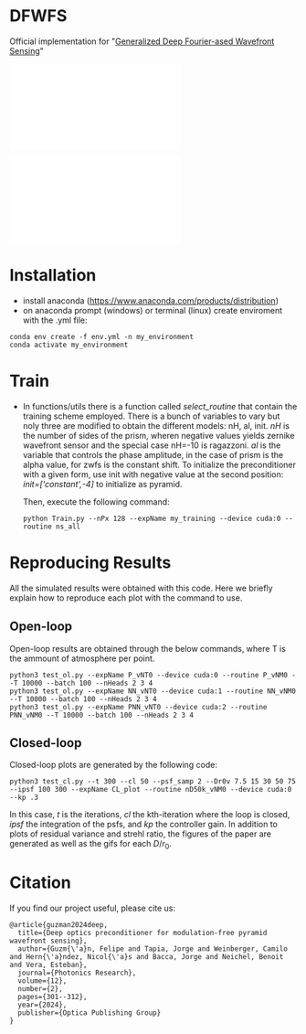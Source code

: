 # DFWFS
Official implementation for "[Generalized Deep Fourier-ased Wavefront Sensing](https://preprints.opticaopen.org/articles/preprint/Deep_Optics_Preconditioner_for_Modulation-free_Pyramid_Wavefront_Sensing/23812041)"

![](figures/Scheme_a.pdf)

![](figures/Scheme_b.pdf)


# Installation
- install anaconda (https://www.anaconda.com/products/distribution)
- on anaconda prompt (windows) or terminal (linux) create enviroment with the .yml file:

```
conda env create -f env.yml -n my_environment
conda activate my_environment
```

# Train
- In functions/utils there is a function called *select_routine* that contain the training scheme employed. There is a bunch of variables to vary but noly three are modified 
  to obtain the different models: nH, al, init. *nH* is the number of sides of the prism, wheren negative values yields zernike wavefront sensor and the special case nH=-10 
  is ragazzoni. *al* is the variable that controls the phase amplitude, in the case of prism is the alpha value, for zwfs is the constant shift. To initialize the preconditioner
  with a given form, use init with negative value at the second position: *init=['constant',-4]* to initialize as pyramid.

  Then, execute the following command:

  ```
  python Train.py --nPx 128 --expName my_training --device cuda:0 --routine ns_all

  ```

# Reproducing Results
All the simulated results were obtained with this code. Here we briefly explain how to reproduce each plot with the command to use.

## Open-loop
Open-loop results are obtained through the below commands, where T is the ammount of atmosphere per point.

```
python3 test_ol.py --expName P_vNT0 --device cuda:0 --routine P_vNM0 --T 10000 --batch 100 --nHeads 2 3 4
python3 test_ol.py --expName NN_vNT0 --device cuda:1 --routine NN_vNM0 --T 10000 --batch 100 --nHeads 2 3 4
python3 test_ol.py --expName PNN_vNT0 --device cuda:2 --routine PNN_vNM0 --T 10000 --batch 100 --nHeads 2 3 4
```

## Closed-loop
Closed-loop plots are generated by the following code:

```
python3 test_cl.py --t 300 --cl 50 --psf_samp 2 --Dr0v 7.5 15 30 50 75 --ipsf 100 300 --expName CL_plot --routine nD50k_vNM0 --device cuda:0 --kp .3
```

In this case, *t* is the iterations, *cl* the kth-iteration where the loop is closed, *ipsf* the integration of the psfs, and *kp* the controller gain. In addition to plots of residual variance and strehl ratio, the figures of the paper are generated as well as the gifs for each $D/r_0$. 



# Citation
If you find our project useful, please cite us:

```
@article{guzman2024deep,
  title={Deep optics preconditioner for modulation-free pyramid wavefront sensing},
  author={Guzm{\'a}n, Felipe and Tapia, Jorge and Weinberger, Camilo and Hern{\'a}ndez, Nicol{\'a}s and Bacca, Jorge and Neichel, Benoit and Vera, Esteban},
  journal={Photonics Research},
  volume={12},
  number={2},
  pages={301--312},
  year={2024},
  publisher={Optica Publishing Group}
}
